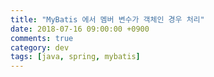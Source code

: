```yaml
---
title: "MyBatis 에서 멤버 변수가 객체인 경우 처리"
date: 2018-07-16 09:00:00 +0900
comments: true
category: dev
tags: [java, spring, mybatis]
---
```

